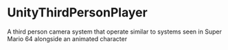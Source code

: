 # UnityThirdPersonPlayer
A third person camera system that operate similar to systems seen in Super Mario 64 alongside an animated character
